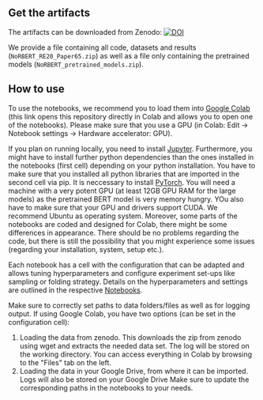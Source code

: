 ## Get the artifacts
The artifacts can be downloaded from Zenodo: [![DOI](https://zenodo.org/badge/DOI/10.5281/zenodo.3833661.svg)](https://doi.org/10.5281/zenodo.3833661)

We provide a file containing all code, datasets and results (`NoRBERT_RE20_Paper65.zip`) as well as a file only containing the pretrained models (`NoRBERT_pretrained_models.zip`).

## How to use
To use the notebooks, we recommend you to load them into [Google Colab](https://colab.research.google.com/github/tobhey/NoRBERT) (this link opens this repository directly in Colab and allows you to open one of the notebooks).
Please make sure that you use a GPU (in Colab: Edit -> Notebook settings -> Hardware accelerator: GPU).

If you plan on running locally, you need to install [Jupyter](https://jupyter.org/install).
Furthermore, you might have to install further python dependencies than the ones installed in the notebooks (first cell) depending on your python installation.
You have to make sure that you installed all python libraries that are imported in the second cell via pip.
It is neccessary to install [PyTorch](https://pytorch.org/get-started/locally/#start-locally).
You will need a machine with a very potent GPU (at least 12GB GPU RAM for the large models) as the pretrained BERT model is very memory hungry.
YOu also have to make sure that your GPU and drivers support CUDA.
We recommend Ubuntu as operating system.
Moreover, some parts of the notebooks are coded and designed for Colab, there might be some differences in appearance.
There should be no problems regarding the code, but there is still the possibility that you might experience some issues (regarding your installation, system, setup etc.).

Each notebook has a cell with the configuration that can be adapted and allows tuning hyperparameters and configure experiment set-ups like sampling or folding strategy.
Details on the hyperparameters and settings are outlined in the respective [Notebooks](./Code/).

Make sure to correctly set paths to data folders/files as well as for logging output.
If using Google Colab, you have two options (can be set in the configuration cell):
1. Loading the data from zenodo. This downloads the zip from zenodo using wget and extracts the needed data set. The log will be stored on the working directory. You can access everything in Colab by browsing to the "Files" tab on the left.
2. Loading the data in your Google Drive, from where it can be imported. Logs will also be stored on your Google Drive
Make sure to update the corresponding paths in the notebooks to your needs.
